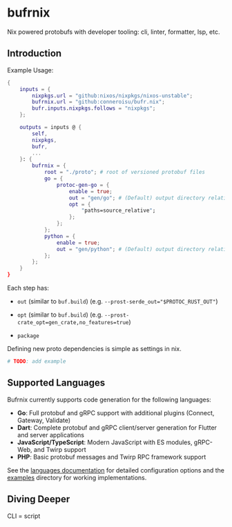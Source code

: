 # bufrnix

Nix powered protobufs with developer tooling: cli, linter, formatter, lsp, etc.

## Introduction


Example Usage:
```nix
{
    inputs = {
        nixpkgs.url = "github:nixos/nixpkgs/nixos-unstable";
        bufrnix.url = "github:conneroisu/bufr.nix";
        bufr.inputs.nixpkgs.follows = "nixpkgs";
    };

    outputs = inputs @ {
        self, 
        nixpkgs,
        bufr,
        ...
    }: {
        bufrnix = {
            root = "./proto"; # root of versioned protobuf files
            go = {
                protoc-gen-go = {
                    enable = true;
                    out = "gen/go"; # (Default) output directory relative to root
                    opt = {
                        "paths=source_relative";
                    };
                };
            };
            python = {
                enable = true;
                out = "gen/python"; # (Default) output directory relative to root
            };
        };
    }
}
```

Each step has:
- `out` (similar to `buf.build`) (e.g. `--prost-serde_out="$PROTOC_RUST_OUT"`)
- `opt` (similar to `buf.build`) (e.g. `--prost-crate_opt=gen_crate,no_features=true`)

- `package`

Defining new proto dependencies is simple as settings in nix.

```nix
# TODO: add example
```

## Supported Languages

Bufrnix currently supports code generation for the following languages:

- **Go**: Full protobuf and gRPC support with additional plugins (Connect, Gateway, Validate)
- **Dart**: Complete protobuf and gRPC client/server generation for Flutter and server applications
- **JavaScript/TypeScript**: Modern JavaScript with ES modules, gRPC-Web, and Twirp support
- **PHP**: Basic protobuf messages and Twirp RPC framework support

See the [languages documentation](src/languages/README.md) for detailed configuration options and the [examples](examples/) directory for working implementations.

## Diving Deeper

CLI = script

